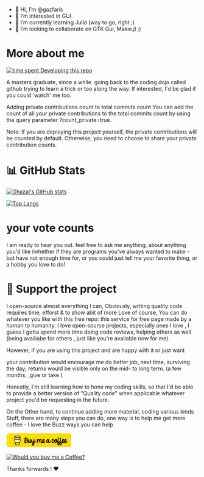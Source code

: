 - 👋 Hi, I’m @gazfaris
- 👀 I’m interested in  GUI
- 🌱 I’m currently learning Julia (way to go, right ;)
- 💞️ I’m looking to collaborate on GTK Gui, Makie.jl ;)

# More about me
[![time spent Developing this repo](https://wakatime.com/badge/user/e7ceeb62-05eb-4a90-a49f-b4ab46111a31/project/df8c780b-3b9b-4ddb-9fe5-641ef356aae1.svg)](https://wakatime.com/badge/user/e7ceeb62-05eb-4a90-a49f-b4ab46111a31/project/df8c780b-3b9b-4ddb-9fe5-641ef356aae1)

A masters graduate, since a while. going back to the coding dojo called github
trying to learn a trick or too along the way.
If interested, I'd be glad if you could 'watch' me too.

Adding private contributions count to total commits count
You can add the count of all your private contributions to the total commits count by using the query parameter ?count_private=true.

Note: If you are deploying this project yourself, the private contributions will be counted by default. Otherwise, you need to choose to share your private contribution counts.


# 📊 GitHub Stats

[![Ghazal's GitHub stats](https://github-readme-stats.vercel.app/api?username=gazfaris)](https://github.com/gfariz/github-readme-stats)



[![Top Langs](https://github-readme-stats.vercel.app/api/top-langs/?username=gazfaris&count_private=true&show_icons=true)](https://github-readme-stats.vercel.app/api/top-langs/?username=gazfaris&count_private=true&show_icons=true)



# your vote counts

I am ready to hear you out. feel free to ask me anything, about anything you'd like
(whether if they are programs you've always wanted to make - but have not enough time for, or  you could
 just tell me your favorite thing, or a hobby you love to do!


# 💖 Support the project
I open-source almost everything I can,
 Obviously,
 writing quality code requires time, efforst & to show abit of more Love
of course, You can do whatever you like with this free repo: this service for free
page made by a human to humanity. I love open-source projects, especially ones I love ,
I guess I gotta spend more time doing code reviews, helping others as well (being availiabe for others , just like you're available now
for me).

However, if you are using this project and are happy with it or just want

your contribution would encourage me do better job, next time, surviving the day; returns would be visible only on the mid- to long term. (a few months, ,give or take )

Honestly, I'm still learning how to hone my coding skills, so that I'd be able to
provide a better version of "Quality code" when applicable
 whatever project you'd be requesting in the future.

On the Other hand, to continue adding more material, coding various kinds  Stuff, there are
many steps you can do, one way is to help me get more coffee - I love the Buzz ways you can help

[![Would you buy me a Coffee?](Assets/images/buy_me_a_coffee.png)](https://buymeacoffee.com/gfaris)

[![Would you buy me a Coffee?](https://img.buymeacoffee.com/api/?url=aHR0cHM6Ly9pbWcuYnV5bWVhY29mZmVlLmNvbS9hcGkvP25hbWU9R2hhemFsK0ZhcmlzJnNpemU9MzAwJmJnLWltYWdlPWJtYyZiYWNrZ3JvdW5kPTVGN0ZGRg==&creator=Ghazal+Faris&is_creating=Developing%20Julia%20code%20&design_code=1&design_color=%235F7FFF&slug=gfaris)](https://buymeacoffee.com/gfaris)

Thanks forwards ! ❤️
